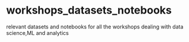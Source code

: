 # workshops_datasets_notebooks
relevant datasets and notebooks for all the workshops dealing with data science,ML and analytics
